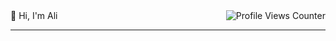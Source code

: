<p style="display: flex; justify-content: space-between; align-items: center; margin-top: 1rem;">
  <span>👋 Hi, I'm Ali</span>
  <img src="https://komarev.com/ghpvc/?username=Hossaini1&color=green" alt="Profile Views Counter"/>
</p>

---




